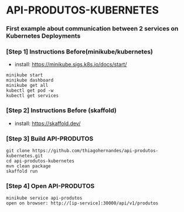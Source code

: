 # API-PRODUTOS-KUBERNETES

### First example about communication between 2 services on Kubernetes Deployments

### [Step 1] Instructions Before(minikube/kubernetes)

- install: https://minikube.sigs.k8s.io/docs/start/
```
minikube start
minikube dashboard
minikube get all
kubectl get pod -w
kubectl get services
```

### [Step 2] Instructions Before (skaffold)

- install: https://skaffold.dev/

### [Step 3] Build API-PRODUTOS
```
git clone https://github.com/thiagohernandes/api-produtos-kubernetes.git
cd api-produtos-kubernetes
mvn clean package
skaffold run
```

### [Step 4] Open API-PRODUTOS
```
minikube service api-produtos
open on browser: http://[ip-service]:30000/api/v1/produtos
```
